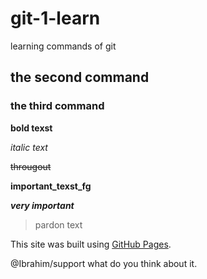 # git-1-learn
learning commands of git

## the second command

### the third command

**bold texst**

*italic text*

~~througout~~

**important_texst_fg**

***very important***

> pardon text

This site was built using [GitHub Pages](https://pages.github.com/).


@Ibrahim/support what do you think about it.







